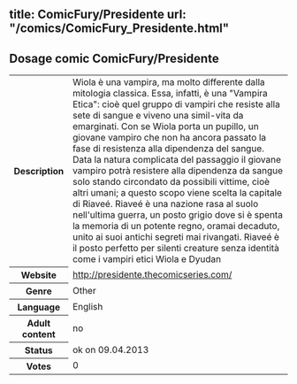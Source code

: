 title: ComicFury/Presidente
url: "/comics/ComicFury_Presidente.html"
---
Dosage comic ComicFury/Presidente
-----------------------------------------

<table class="comicinfo">
<tr>
<th>Description</th><td>Wiola è una vampira, ma molto differente dalla mitologia classica. Essa, infatti, è una &quot;Vampira Etica&quot;: cioè quel gruppo di vampiri che resiste alla sete di sangue e viveno una simil-vita da emarginati. Con se Wiola porta un pupillo, un giovane vampiro che non ha ancora passato la fase di resistenza alla dipendenza del sangue. Data la natura complicata del passaggio il giovane vampiro potrà resistere alla dipendenza da sangue solo stando circondato da possibili vittime, cioè altri umani; a questo scopo viene scelta la capitale di Riaveé. Riaveé è una nazione rasa al suolo nell'ultima guerra, un posto grigio dove si è spenta la memoria di un potente regno, oramai decaduto, unito ai suoi antichi segreti mai rivangati. Riaveé è il posto perfetto per silenti creature senza identità come i vampiri etici Wiola e Dyudan</td>
</tr>
<tr>
<th>Website</th><td><a href="http://presidente.thecomicseries.com/">http://presidente.thecomicseries.com/</a></td>
</tr>
<tr>
<th>Genre</th><td>Other</td>
</tr>
<tr>
<th>Language</th><td>English</td>
</tr>
<tr>
<th>Adult content</th><td>no</td>
</tr>
<tr>
<th>Status</th><td>ok on 09.04.2013</td>
</tr>
<tr>
<th>Votes</th><td>0</div></td>
</tr>
</table>

